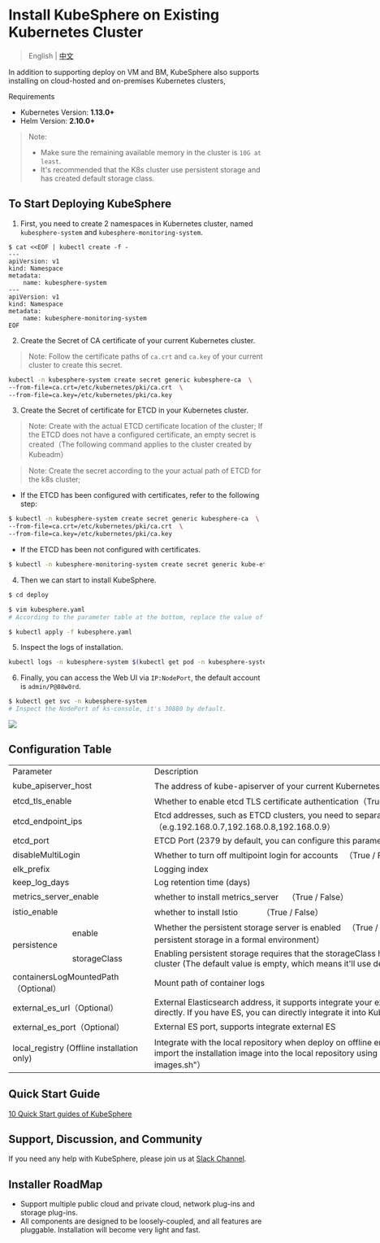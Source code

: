 # Install KubeSphere on Existing Kubernetes Cluster

> English | [中文](README_zh.md)

In addition to supporting deploy on VM and BM, KubeSphere also supports installing on cloud-hosted and on-premises Kubernetes clusters,
 
Requirements

- Kubernetes Version: **1.13.0+**
- Helm Version: **2.10.0+**

> Note:
> - Make sure the remaining available memory in the cluster is `10G at least`.
> - It's recommended that the K8s cluster use persistent storage and has created default storage class.

## To Start Deploying KubeSphere

1. First, you need to create 2 namespaces in Kubernetes cluster, named `kubesphere-system` and `kubesphere-monitoring-system`.

```
$ cat <<EOF | kubectl create -f -
---
apiVersion: v1
kind: Namespace
metadata:
    name: kubesphere-system
---
apiVersion: v1
kind: Namespace
metadata:
    name: kubesphere-monitoring-system
EOF
```

2. Create the Secret of CA certificate of your current Kubernetes cluster.

> Note: Follow the certificate paths of `ca.crt` and `ca.key` of your current cluster to create this secret.

```bash
kubectl -n kubesphere-system create secret generic kubesphere-ca  \
--from-file=ca.crt=/etc/kubernetes/pki/ca.crt  \
--from-file=ca.key=/etc/kubernetes/pki/ca.key 
```

3. Create the Secret of certificate for ETCD in your Kubernetes cluster.

> Note: Create with the actual ETCD certificate location of the cluster; If the ETCD does not have a configured certificate, an empty secret is created（The following command applies to the cluster created by Kubeadm）

> Note: Create the secret according to the your actual path of ETCD for the k8s cluster;

  - If the ETCD has been configured with certificates, refer to the following step:

```bash
$ kubectl -n kubesphere-system create secret generic kubesphere-ca  \
--from-file=ca.crt=/etc/kubernetes/pki/ca.crt  \
--from-file=ca.key=/etc/kubernetes/pki/ca.key 
```

 - If the ETCD has been not configured with certificates.

```bash
$ kubectl -n kubesphere-monitoring-system create secret generic kube-etcd-client-certs
```

4. Then we can start to install KubeSphere.

```bash
$ cd deploy

$ vim kubesphere.yaml   
# According to the parameter table at the bottom, replace the value of "kubesphere-config" in "kubesphere.yaml" file with your current Kubernetes cluster parameters (If the ETCD has no certificate, set etcd_tls_enable: False).

$ kubectl apply -f kubesphere.yaml
```

5. Inspect the logs of installation.

```bash
kubectl logs -n kubesphere-system $(kubectl get pod -n kubesphere-system -l job-name=kubesphere-installer -o jsonpath='{.items[0].metadata.name}') -f
```

6. Finally, you can access the Web UI via `IP:NodePort`, the default account is `admin/P@88w0rd`.

```bash
$ kubectl get svc -n kubesphere-system    
# Inspect the NodePort of ks-console, it's 30880 by default.
```

![](https://pek3b.qingstor.com/kubesphere-docs/png/20190912020300.png)

## Configuration Table


<table border=0 cellpadding=0 cellspacing=0 width=1364 style='border-collapse:
 collapse;table-layout:fixed;width:1023pt;font-variant-ligatures: normal;
 font-variant-caps: normal;orphans: 2;text-align:start;widows: 2;-webkit-text-stroke-width: 0px;
 text-decoration-style: initial;text-decoration-color: initial'>
 <col width=112 style='mso-width-source:userset;mso-width-alt:3982;width:84pt'>
 <col width=156 style='mso-width-source:userset;mso-width-alt:5546;width:117pt'>
 <col width=757 style='mso-width-source:userset;mso-width-alt:26908;width:568pt'>
 <col width=339 style='mso-width-source:userset;mso-width-alt:12060;width:254pt'>
 <tr height=18 style='height:13.8pt'>
  <td colspan=2 height=18 class=xl67 width=268 style='height:13.8pt;width:201pt'>Parameter</td>
  <td class=xl65 width=757 style='width:568pt'><span style='font-variant-ligatures: normal;
  font-variant-caps: normal;orphans: 2;widows: 2;-webkit-text-stroke-width: 0px;
  text-decoration-style: initial;text-decoration-color: initial'>Description</span></td>
  <td class=xl65 width=339 style='width:254pt'><span style='font-variant-ligatures: normal;
  font-variant-caps: normal;orphans: 2;widows: 2;-webkit-text-stroke-width: 0px;
  text-decoration-style: initial;text-decoration-color: initial'>Default</span></td>
 </tr>
 <tr height=18 style='height:13.8pt'>
  <td colspan=2 height=18 style='height:13.8pt'>kube_apiserver_host</td>
  <td>The address of kube-apiserver of your current Kubernetes cluster（i.e. IP:NodePort）</td>
  <td class=xl69></td>
 </tr>
 <tr height=18 style='height:13.8pt'>
  <td colspan=2 height=18 style='height:13.8pt'>etcd_tls_enable</td>
  <td>Whether to enable etcd TLS certificate authentication（True / False）</td>
  <td class=xl69>True</td>
 </tr>
 <tr height=18 style='height:13.8pt'>
  <td colspan=2 height=18 class=xl66 style='height:13.8pt'>etcd_endpoint_ips</td>
  <td>Etcd addresses, such as ETCD clusters, you need to separate IPs by commas（e.g.192.168.0.7,192.168.0.8,192.168.0.9）</td>
  <td class=xl69></td>
 </tr>
 <tr height=18 style='height:13.8pt'>
  <td colspan=2 height=18 style='height:13.8pt'>etcd_port</td>
  <td>ETCD Port (2379 by default, you can configure this parameter if you are using another port)</td>
  <td class=xl69>2379</td>
 </tr>
 <tr height=18 style='height:13.8pt'>
  <td colspan=2 height=18 style='height:13.8pt'>disableMultiLogin<span
  style='mso-spacerun:yes'>&nbsp;</span></td>
  <td>Whether to turn off multipoint login for accounts<span style='mso-spacerun:yes'>&nbsp;&nbsp; </span>（True / False）</td>
  <td class=xl69>True</td>
 </tr>
 <tr height=18 style='height:13.8pt'>
  <td colspan=2 height=18 style='height:13.8pt'>elk_prefix</td>
  <td>Logging index<span style='mso-spacerun:yes'>&nbsp;</span></td>
  <td class=xl69>logstash<span style='mso-spacerun:yes'>&nbsp;</span></td>
 </tr>
 <tr height=18 style='height:13.8pt'>
  <td colspan=2 height=18 style='height:13.8pt'>keep_log_days</td>
  <td>Log retention time (days)</td>
  <td class=xl69>7</td>
 </tr>
 <tr height=18 style='height:13.8pt'>
  <td colspan=2 height=18 style='height:13.8pt'>metrics_server_enable</td>
  <td>whether to install metrics_server<span style='mso-spacerun:yes'>&nbsp;&nbsp;&nbsp;
  </span>（True / False）</td>
  <td class=xl69>True</td>
 </tr>
 <tr height=18 style='height:13.8pt'>
  <td colspan=2 height=18 style='height:13.8pt'>istio_enable</td>
  <td>whether to install Istio<span
  style='mso-spacerun:yes'>&nbsp;&nbsp;&nbsp;&nbsp;&nbsp;&nbsp;&nbsp;&nbsp;&nbsp;&nbsp;
  </span>（True / False）</td>
  <td class=xl69>True</td>
 </tr>
 <tr height=18 style='height:13.8pt'>
  <td rowspan=2 height=36 class=xl68 style='height:27.6pt'>persistence</td>
  <td class=xl66>enable</td>
  <td>Whether the persistent storage server is enabled<span style='mso-spacerun:yes'>&nbsp;&nbsp; </span>（True / False）（It is recommended tp enable persistent storage in a formal environment）</td>
  <td class=xl69></td>
 </tr>
 <tr height=18 style='height:13.8pt'>
  <td height=18 class=xl66 style='height:13.8pt'>storageClass</td>
  <td>Enabling persistent storage requires that the storageClass has been created already in the cluster (The default value is empty, which means it'll use default StorageClass)</td>
  <td class=xl69>“”</td>
 </tr>
 <tr height=18 style='height:13.8pt'>
  <td colspan=2 height=18 style='height:13.8pt'>containersLogMountedPath（Optional）</td>
  <td>Mount path of container logs</td>
  <td class=xl69>"/var/lib/docker/containers"</td>
 </tr>
 <tr height=18 style='height:13.8pt'>
  <td colspan=2 height=18 style='height:13.8pt'>external_es_url（Optional）</td>
  <td>External Elasticsearch address, it supports integrate your external ES or install internal ES directly. If you have ES, you can directly integrate it into KubeSphere</td>
  <td class=xl69></td>
 </tr>
 <tr height=18 style='height:13.8pt'>
  <td colspan=2 height=18 style='height:13.8pt'>external_es_port（Optional）</td>
  <td>External ES port, supports integrate external ES</td>
  <td class=xl69></td>
 </tr>
 <tr height=18 style='height:13.8pt'>
  <td colspan=2 height=18 style='height:13.8pt'>local_registry (Offline installation only)</td>
  <td>Integrate with the local repository when deploy on offline environment（To use this parameter, import the installation image into the local repository using "scripts/downloader-docker-images.sh"）</td>
  <td class=xl69></td>
 </tr>
 <![if supportMisalignedColumns]>
 <tr height=0 style='display:none'>
  <td width=112 style='width:84pt'></td>
  <td width=156 style='width:117pt'></td>
  <td width=757 style='width:568pt'></td>
  <td width=339 style='width:254pt'></td>
 </tr>
 <![endif]>
</table>

## Quick Start Guide

[10 Quick Start guides of KubeSphere](https://github.com/kubesphere/kubesphere.github.io/tree/master/blog/advanced-2.0/en)

## Support, Discussion, and Community

If you need any help with KubeSphere, please join us at [Slack Channel](https://join.slack.com/t/kubesphere/shared_invite/enQtNTE3MDIxNzUxNzQ0LTZkNTdkYWNiYTVkMTM5ZThhODY1MjAyZmVlYWEwZmQ3ODQ1NmM1MGVkNWEzZTRhNzk0MzM5MmY4NDc3ZWVhMjE).


## Installer RoadMap

- Support multiple public cloud and private cloud, network plug-ins and storage plug-ins.
- All components are designed to be loosely-coupled, and all features are pluggable. Installation will become very light and fast.

